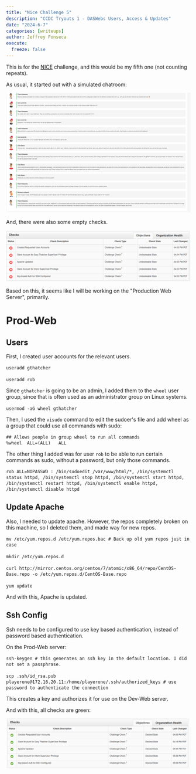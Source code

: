 ```yaml
---
title: "Nice Challenge 5"
description: "CCDC Tryouts 1 - DASWebs Users, Access & Updates"
date: "2024-6-7"
categories: [writeups]
author: Jeffrey Fonseca
execute:
  freeze: false
---
```


This is for the [NICE](https://nice-challenge.com/) challenge, and this would be my fifth one (not counting repeats). 


As usual, it started out with a simulated chatroom:

![](images/chatroom.png)

And, there were also some empty checks. 

![](images/emptychecks.png)

Based on this, it seems like I will be working on the "Production Web Server", primarily.

# Prod-Web

## Users

First, I created user accounts for the relevant users. 

```{.default}
useradd gthatcher

useradd rob
```

Since `gthatcher` is going to be an admin, I added them to the `wheel` user group, since that is often used as an administrator group on Linux systems. 

`usermod -aG wheel gthatcher`

Then, I used the `visudo` command to edit the sudoer's file and add wheel as a group that could use all commands with sudo:

```{.default filename='/etc/sudoers'}
## Allows people in group wheel to run all commands
%wheel	ALL=(ALL)	ALL
```

The other thing I added was for user `rob` to be able to run certain commands as sudo, without a password, but only those commands. 

```{.default filename='/etc/sudoers'}
rob ALL=NOPASSWD : /bin/sudoedit /var/www/html/*, /bin/systemctl status httpd, /bin/systemctl stop httpd, /bin/systemctl start httpd, /bin/systemctl restart httpd, /bin/systemctl enable httpd, /bin/systemctl disable httpd
```


## Update Apache

Also, I needed to update apache. However, the repos completely broken on this machine, so I deleted them, and made way for new repos. 

```{.default}
mv /etc/yum.repos.d /etc/yum.repos.bac # Back up old yum repos just in case

mkdir /etc/yum.repos.d

curl http://mirror.centos.org/centos/7/atomic/x86_64/repo/CentOS-Base.repo -o /etc/yum.repos.d/CentOS-Base.repo

yum update
```

And with this, Apache is updated. 

## Ssh Config

Ssh needs to be configured to use key based authentication, instead of password based authentication. 

On the Prod-Web server:

```{.default}
ssh-keygen # this generates an ssh key in the default location. I did not set a passphrase.

scp .ssh/id_rsa.pub playerone@172.16.20.11:/home/playerone/.ssh/authorized_keys # use password to authenticate the connection
```

This creates a key and authorizes it for use on the Dev-Web server. 

And with this, all checks are green:

![](images/greenchecks.png)



